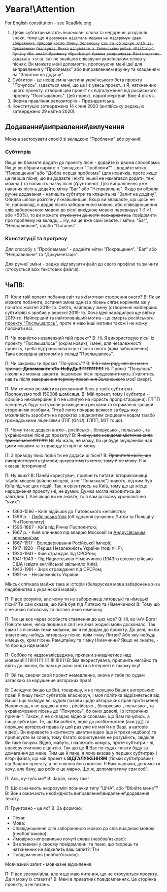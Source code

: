 # Увага!\Attention
For English constitution - see ReadMe.eng

1. Деякі субтитри містять іншомовні слова та недоречні розділові знаки, тому що я ~~`розумово відстала людина`~~ ~~`не підтримую ідею збереження природи`~~ ~~`кохаю Олену Зеленську`~~ ~~`сію та об'єдную хліб із Лукашенком`~~ ~~`ґвалтував Яника`~~ ~~`цілувався з Зеленським`~~ ~~`робив ♂Fisting♂ Путіну`~~ ~~`♂Do anal♂ Яременку`~~ ~~`♂Spanking♂ Єрмака`~~ ~~`розформував Міністерство освіти`~~`(а хотів би)` не знайшов співзвучні українським слова у піснях. Ви можете мені допомогти, пропонуючи мені ідеї для виправлення у "Проблемах" або виправленням вручну та клацанням на "Запитом на додачу".
1. Субтитри - це невід'ємна частина українського бета проекту "Почулось". (здається мені, що це і є увесь проект...) Я, натхненник цього проекту, створив цей проект як відгалуження від російського проекту "Послышалось". Цей проект, наразі мертвий. Вже 4 рік як.
1. Форма правління репозиторію - Президентська.
1. Конституцію затверджено 14 січня 2020 (англійську редакцію затверджено 29 квітня 2020).

## Додавання\виправлення\вилучення
Можна застосувати спосіб зі вкладкою "Проблеми" або ручний.
### Субтитрів
Якщо ви бажаєте додати до проекту пісні - додайте їх двома способами:
Якщо ви обрали варіант з "вкладкою "Проблеми"" - додайте мітку "Покращення" або "Добра перша проблема" (для новачків, проте якщо це перша пісня, що ви додаєте і ніхто інший не намагався додати, теж можна.) та напишіть назву пісні (ґрунтовно).
Для виправлення уже наявних пісень додайте мітку "Баґ" або "Неправильне".
Якщо ви обрали ручне додавання - напишіть субтитри та клацніть на "Запит на додачу"; Обидва шляхи розгляну якнайшвидше.
Якщо ви вважаєте, що щось не те, наприклад, я додав пісню забороненою мовою, або співвідношення слів забороненою мовою до пісні вихідною мовою перевищує 1 (1:>1; або >50%), то ви можете ~~стуконути~~ ~~донести~~ ~~поскаржитись~~ повідомити про проблему на вкладці... Ну, ви це вже самі знаєте. І мітки: "Баґ", "Неправильне", та\або "Питання".
### Конституції та прогресу
Для способу з "Проблемами" - додайте мітки "Покращення", "Баґ" або "Неправильне" та "Документація".

Для ручної зміни - раджу відгалузити файл до свого профілю та змінити (стосується всіх текстових файлів).

## ЧаПВ:
П: Коли твій проект побачив світ та які мотиви створення оного?
В: Як ви можете побачити, остання зміна однієї з пісень сягає корінням аж у початок жовтня 2019-го. Себто, найпершу зміну (створення найперших субтитрів) я зробив у вересні 2019-го. Хоча ідея народилася ще влітку 2019-го. Найперший та найголовніший мотив - це смерть російського [проекту "Послышалось"](https://youtube.com/user/MisheardsReloaded), проте я маю інші мотиви також і не можу пояснити всі.

П: Чи повністю незалежний твій проект?
В: Ні. Я використовую пісні із проекту "Послышалось" (окрім нових), і мені, для незалежності проекту, треба відтранслювати усі пісні з оного (крім заборонених). Така своєрідна автономія у складі "Послышалось".

П: Чи закриєш ти проєкт "Почулось"?
В: ~~Я б і сам рад, але він мене тримає. **Допоможіте хТо-НеБуДь!!!11!11111!!!1**~~ Ні. Проєкт "Почулось" ніколи не можна закрити. Іншомовні пісні продовжитимуть з'являтись навіть після ~~завершення терміну правління Зеленського~~ моєї смерті.

П: Ми хочемо розмістити рекламний блок у твоїх субтитрах. Пропонуємо тобі 15000₴ щомісяця.
В: Мій проект, тому і субтитри - офіційно некомерційні (і я не шпигую на користь пропрієтарщини). ГЛПП заперечує будь-які умови розміщення реклами та отримання грошей сторонніми особами. Ґітгаб люто покарає всякого за будь-яку можливість заробити на проєктах з відкритим сирцевим кодом та\або громадськими ліцензіями (ГЛҐ (GNU), ГЛПП, МІТ тощо).

П: Чому ти не додаси англо-, російсько-, білорусько-, польсько-, та україномовні пісні до проєкту?
В: ~~Я хочу, але невідома містична сила тримає мене!!!111!!11~~ Ні! На жаль, не можу, бо це буде знущанням над цими мовами та з приводу історії не можу.

П: З приводу яких подій ти не додаси ці пісні?
В: ~~Правителі країн, що використовують ці мови, цькуватимуть мене, тому й не можу.~~ Я ж сказав, історичних!

П: Ну яких?
В: Пане\і користувач, припиніть питати! Історикознавці та\або місцеві (дійсно місцеві, а не "Понаєхалє") знають, під ким був Київ під час цих подій. Так, я орієнтуюсь на Київ, тому що це місце народження проекту (ні, не думки. Думка могла народитись де завгодно.). Але якщо ви не знаєте, то я вам розкажу хронологічно "яких":

* 1363-1596 - Київ відійшов до Литовського князівства;
* 1596 р. - [Люблінська Унія](https://uk.wikipedia.org/wiki/Люблінська_Унія) (об'єднання сучасних Литви та Польщі у Річ Посполиту);
* 1596-1667 - Київ під Річчю Посполитою;
* 1667 р. - Київ опинився під владою Московії за [Андрусівським перемир'ям](https://uk.wikipedia.org/wiki/Андрусівське_Перемир'я);
* 1667-1917 - Володарювання Російської Імперії;
* 1917-1920 - Перша Незалежність України (тоді УНР);
* 1920-1941 - Київ страждає під СРСРом;
* 1941-1943 - Під Нацистською Німеччиною (1943го союзне військо США (звідти англійська) звільнило Київ);
* 1943-1991 - Знов страждання під СРСРом;
* 1991-∞ - Незалежність України.

Мінськ спіткала майже така ж історія (беларуская мова забаронена з-за падабенства з украінскай мовай).

П: Я все розумію, але чому ти не забороняєш литовські та німецькі пісні? Ти сам сказав, що Київ був під Литвою та Німеччиною!
В: Тому що я не знаю литовську та погано знаю німецьку.

П: Так це все через особисте ставлення до цих мов?
В: Ні, во ім'я Бога! Повірте мені, ніяка людина в світі не знає жодної мови досконало. Так само і з піснями тими мовами, які я не додаю до проєкту. До речі, чи ви знаєте яку-небудь литовську пісню, крім гімну Литви? Або яку-небудь німецьку, крім пісень Рамштайну та гімну Німеччини? Якщо не знаєте, - то про що йде мова?

П: Соб0ко те надзоналісдеджна, пркпени зниашчетисе над мовоми!!!111!!!11111!!11!!!!!!!!1!11
В: $ім'якористувача, припиніть негайно та йдіть до школи, бо вам ще рано сидіти в Інтернеті в такому віці!

П: Эй ты, сверни свой проект немедленно, иначе я тебя по судам затаскаю за нарушение авторских прав!

В: Сиєндуче (якщо це Ви), товаришу, я не порушую Ваших авторських прав! Я пишу текст субтитрів власноруч, і моя політика відрізняється від Вашої (що ліквідує всі судові позови щодо авторських прав проти мене). Наприклад, я не додаю англо-, російсько-, білорусько-, польсько-, та україномовних пісень до "Почулось", бо оних доволі, і з історичних причин ^. Також, я не складаю відео зі словами, що Вам почулись, а пишу субтитри. Те, що Ви робите, веде до розбіжностей (аки [тут](https://www.youtube.com/watch?v=pXb8yNrDQDY&lc=UgjvyN6xzgZPHHgCoAEC)) та порушує авторські права (у цей раз уже не мої й не Ваші, а авторів відео). Ви вириваєте з контексту шматки відео (ще й трохи недбало) та приписуєте їм слова, тому багато користувачів не розуміють, звідкіля Ви таке почули. Відео, мабуть, і належать комусь, проте субтитри - ні, враховуючи мою ліцензію. Так що це **Я** Вас по судах тягати буду за домагання до мене. Тим ще й паче, я ясно вказав у перших субтитрах і вгорі файла, що мій проект є **ВІДГАЛУЖЕННЯМ** (тільки субтитровим) від Вашого проекту, а не повною його копією. Я Вам навпаки, допомогти хочу, але бачу, що роблю це марно. Що ж, допомагатиму *сам собі*.

П: Ась, ку-туль ме?
В: Japan, сижу там!

П: Що означають незрозумілі позначки типу "ШЧА", або "Вбийте мене"?
В: Вони означають необхідність виправлення\видалення\додавання тексту.

П: Ґрунтовно - це як?
В: За формою:
* Пісня:
* Мова:
* Співвідношення слів забороненою мовою до слів вихідною мовою (необов'язково):
* Ймовірно неправильно почуті слова (необов'язково):
* Ви впевнені у своєму повідомленні та певні, що творець та натхненник не відхилить ваш запит?: Т\н
* Повідомлення (необов'язково):

Мовчазний запит - мовчазне відхилення.

П: Я все зрозумів\ла, але я ще маю питання, що не стосуються проекту. Де я можу їх ставити?
В: Мені в приватних повідомленнях. Це сторінка проекту, а не питань.
